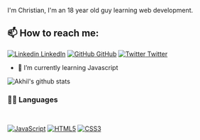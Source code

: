 I'm Christian, I'm an 18 year old guy learning web development.
## 📫 How to reach me: 
[![Linkedin](https://i.stack.imgur.com/gVE0j.png) LinkedIn](www.linkedin.com/in/every2nsi) [![GitHub](https://i.stack.imgur.com/tskMh.png) GitHub](https://github.com/Every2) [![Twitter](http://i.imgur.com/wWzX9uB.png) Twitter](https://twitter.com/Everychris2) 





- 🌱 I’m currently learning Javascript



![Akhil's github stats](https://github-readme-stats.vercel.app/api?username=Every2&show_icons=true&theme=dark)

### 👨‍💻 Languages 

<br />

[![JavaScript](https://img.shields.io/badge/-JavaScript-black?style=flat&logo=javascript&link=https://developer.mozilla.org/en-US/docs/Web/JavaScript)](https://developer.mozilla.org/en-US/docs/Web/JavaScript) 
[![HTML5](https://img.shields.io/badge/-HTML5-E34F26?style=flat&logo=html5&logoColor=white&link=https://developer.mozilla.org/en-US/docs/Web/HTML)](https://developer.mozilla.org/en-US/docs/Web/HTML) 
[![CSS3](https://img.shields.io/badge/-CSS3-1572B6?style=flat&logo=css3&link=https://developer.mozilla.org/en-US/docs/Web/CSS)](https://developer.mozilla.org/en-US/docs/Web/CSS) 

